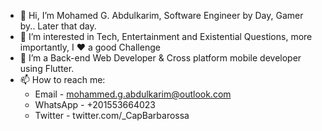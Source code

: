 - 👋 Hi, I’m Mohamed G. Abdulkarim, Software Engineer by Day, Gamer by.. Later that day.
- 👀 I’m interested in Tech, Entertainment and Existential Questions, more importantly, I ❤ a good Challenge
- 🌱 I’m a Back-end Web Developer & Cross platform mobile developer using Flutter.
- 📫 How to reach me:
   - Email - mohammed.g.abdulkarim@outlook.com  
   - WhatsApp - +201553664023
   - Twitter - twitter.com/_CapBarbarossa

<!---
CapBarbarossa/CapBarbarossa is a ✨ special ✨ repository because its `README.md` (this file) appears on your GitHub profile.
You can click the Preview link to take a look at your changes.
--->
